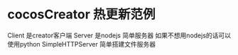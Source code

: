 # cocosCreator 热更新范例
Client 是creator客户端
Server 是nodejs 简单服务器  如果不想用nodejs的话可以使用python SimpleHTTPServer 简单搭建文件服务器
